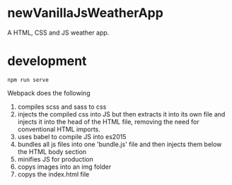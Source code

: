 # newVanillaJsWeatherApp
A HTML, CSS and JS weather app.


# development
```
npm run serve
```


Webpack does the following 

1. compiles scss and sass to css
2. injects the compiled css into JS but then extracts it into its own file and injects it into the head of the HTML file, removing the need for conventional HTML imports.
3. uses babel to compile JS into es2015
4. bundles all js files into one 'bundle.js' file and then injects them below the HTML body section
5. minifies JS for production
6. copys images into an img folder
7. copys the index.html file

